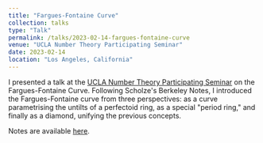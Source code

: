 ```yaml
---
title: "Fargues-Fontaine Curve"
collection: talks
type: "Talk"
permalink: /talks/2023-02-14-fargues-fontaine-curve
venue: "UCLA Number Theory Participating Seminar"
date: 2023-02-14
location: "Los Angeles, California"
---
```


I presented a talk at the [UCLA Number Theory Participating Seminar](https://www.math.ucla.edu/~jaswenberg/ntlearning/ntlearning23W.html) on the Fargues-Fontaine Curve. Following Scholze's Berkeley Notes, I introduced the Fargues-Fontaine curve from three perspectives: as a curve parametrising the untilts of a perfectoid ring, as a special "period ring," and finally as a diamond, unifying the previous concepts.

Notes are available [here](https://max.steinbergfour.com/files/fargues-fontaine.pdf).